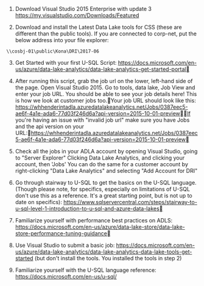 1.  Download Visual Studio 2015 Enterprise with update 3
https://my.visualstudio.com/Downloads/Featured

2. Download and install the Latest Data Lake tools for CSS (these are different than the public tools).
If you are connected to corp-net, put the below address into your file explorer:

`\\cosbj-01\public\Kona\DRI\2017-06` 
	
3. Get Started with your first U-SQL Script: https://docs.microsoft.com/en-us/azure/data-lake-analytics/data-lake-analytics-get-started-portal

4. After running this script, grab the job url on the lower, left-hand side of the page. Open Visual Studio 2015. Go to tools, data lake, Job View and enter your job URL. You should be able to see your job details here! This is how we look at customer jobs too.Your job URL should look like this: https://whhenderintadla.azuredatalakeanalytics.net/Jobs/0387eec5-ae6f-4a1e-ada6-77d03f246d6a?api-version=2015-10-01-previewIf you're having an issue with "invalid job url" make sure you have Jobs and the api version on your URL:https://whhenderintadla.azuredatalakeanalytics.net/Jobs/0387eec5-ae6f-4a1e-ada6-77d03f246d6a?api-version=2015-10-01-preview

5. Check all the jobs in your ADLA account by opening Visual Studio, going to "Server Explorer" Clicking Data Lake Analytics, and clicking your account, then 'Jobs'
You can do the same for a customer account by right-clicking "Data Lake Analytics" and selecting "Add Account for DRI"
	
5. Go through stairway to U-SQL to get the basics on the U-SQL language. (Though please note, for specifics, especially on limitations of U-SQL don't use this as a reference. It's a great starting point, but is not up to date on specifics): https://www.sqlservercentral.com/steps/stairway-to-u-sql-level-1-introduction-to-u-sql-and-azure-data-lakes
	
6. Familiarize yourself with performance best practices on ADLS: https://docs.microsoft.com/en-us/azure/data-lake-store/data-lake-store-performance-tuning-guidance
	
7. Use Visual Studio to submit a basic job: https://docs.microsoft.com/en-us/azure/data-lake-analytics/data-lake-analytics-data-lake-tools-get-started (but don't install the tools. You installed the tools in step 2)

8. Familiarize yourself with the U-SQL language reference: https://docs.microsoft.com/en-us/u-sql/